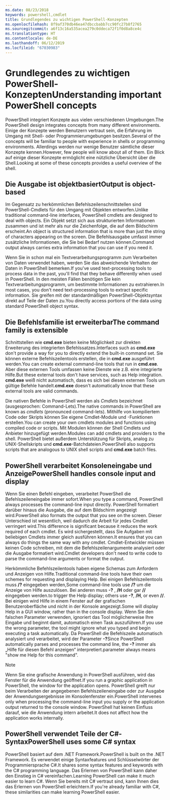 ```yaml
---
ms.date: 08/23/2018
keywords: powershell,cmdlet
title: Grundlegendes zu wichtigen PowerShell-Konzepten
ms.openlocfilehash: 8f9af370db46ea47dbccbabb7cc90fc27b8f2765
ms.sourcegitcommit: a6f13c16a535acea279c0ddeca72f1f0d8a8ce4c
ms.translationtype: HT
ms.contentlocale: de-DE
ms.lasthandoff: 06/12/2019
ms.locfileid: "67030983"
---
```

# <a name="understanding-important-powershell-concepts"></a><span data-ttu-id="a04de-103">Grundlegendes zu wichtigen PowerShell-Konzepten</span><span class="sxs-lookup"><span data-stu-id="a04de-103">Understanding important PowerShell concepts</span></span>

<span data-ttu-id="a04de-104">PowerShell integriert Konzepte aus vielen verschiedenen Umgebungen.</span><span class="sxs-lookup"><span data-stu-id="a04de-104">The PowerShell design integrates concepts from many different environments.</span></span> <span data-ttu-id="a04de-105">Einige der Konzepte werden Benutzern vertraut sein, die Erfahrung im Umgang mit Shell- oder Programmierumgebungen besitzen.</span><span class="sxs-lookup"><span data-stu-id="a04de-105">Several of the concepts will be familiar to people with experience in shells or programming environments.</span></span> <span data-ttu-id="a04de-106">Allerdings werden nur wenige Benutzer sämtliche dieser Konzepte kennen.</span><span class="sxs-lookup"><span data-stu-id="a04de-106">However, few people will know about all of them.</span></span> <span data-ttu-id="a04de-107">Ein Blick auf einige dieser Konzepte ermöglicht eine nützliche Übersicht über die Shell.</span><span class="sxs-lookup"><span data-stu-id="a04de-107">Looking at some of these concepts provides a useful overview of the shell.</span></span>

## <a name="output-is-object-based"></a><span data-ttu-id="a04de-108">Die Ausgabe ist objektbasiert</span><span class="sxs-lookup"><span data-stu-id="a04de-108">Output is object-based</span></span>

<span data-ttu-id="a04de-109">Im Gegensatz zu herkömmlichen Befehlszeilenschnittstellen sind PowerShell-Cmdlets für den Umgang mit Objekten entworfen.</span><span class="sxs-lookup"><span data-stu-id="a04de-109">Unlike traditional command-line interfaces, PowerShell cmdlets are designed to deal with objects.</span></span>
<span data-ttu-id="a04de-110">Ein Objekt setzt sich aus strukturierten Informationen zusammen und ist mehr als nur die Zeichenfolge, die auf dem Bildschirm erscheint.</span><span class="sxs-lookup"><span data-stu-id="a04de-110">An object is structured information that is more than just the string of characters appearing on the screen.</span></span> <span data-ttu-id="a04de-111">Die Befehlsausgabe umfasst immer zusätzliche Informationen, die Sie bei Bedarf nutzen können.</span><span class="sxs-lookup"><span data-stu-id="a04de-111">Command output always carries extra information that you can use if you need it.</span></span>

<span data-ttu-id="a04de-112">Wenn Sie in schon mal ein Textverarbeitungsprogramm zum Verarbeiten von Daten verwendet haben, werden Sie das abweichende Verhalten der Daten in PowerShell bemerken.</span><span class="sxs-lookup"><span data-stu-id="a04de-112">If you've used text-processing tools to process data in the past, you'll find that they behave differently when used in PowerShell.</span></span> <span data-ttu-id="a04de-113">In den meisten Fällen benötigen Sie kein Textverarbeitungsprogramm, um bestimmte Informationen zu extrahieren.</span><span class="sxs-lookup"><span data-stu-id="a04de-113">In most cases, you don't need text-processing tools to extract specific information.</span></span> <span data-ttu-id="a04de-114">Sie greifen mit der standardmäßigen PowerShell-Objektsyntax direkt auf Teile der Daten zu.</span><span class="sxs-lookup"><span data-stu-id="a04de-114">You directly access portions of the data using standard PowerShell object syntax.</span></span>

## <a name="the-command-family-is-extensible"></a><span data-ttu-id="a04de-115">Die Befehlsfamilie ist erweiterbar</span><span class="sxs-lookup"><span data-stu-id="a04de-115">The command family is extensible</span></span>

<span data-ttu-id="a04de-116">Schnittstellen wie **cmd.exe** bieten keine Möglichkeit zur direkten Erweiterung des integrierten Befehlssatzes.</span><span class="sxs-lookup"><span data-stu-id="a04de-116">Interfaces such as **cmd.exe** don't provide a way for you to directly extend the built-in command set.</span></span> <span data-ttu-id="a04de-117">Sie können externe Befehlszeilentools erstellen, die in **cmd.exe** ausgeführt werden.</span><span class="sxs-lookup"><span data-stu-id="a04de-117">You can create external command-line tools that run in **cmd.exe**.</span></span> <span data-ttu-id="a04de-118">Aber diese externen Tools umfassen keine Dienste wie z.B. eine integrierte Hilfe.</span><span class="sxs-lookup"><span data-stu-id="a04de-118">But these external tools don't have services, such as Help integration.</span></span> <span data-ttu-id="a04de-119">**cmd.exe** weiß nicht automatisch, dass es sich bei diesen externen Tools um gültige Befehle handelt.</span><span class="sxs-lookup"><span data-stu-id="a04de-119">**cmd.exe** doesn't automatically know that these external tools are valid commands.</span></span>

<span data-ttu-id="a04de-120">Die nativen Befehle in PowerShell werden als *Cmdlets* bezeichnet (ausgesprochen: Command-Lets).</span><span class="sxs-lookup"><span data-stu-id="a04de-120">The native commands in PowerShell are known as *cmdlets* (pronounced command-lets).</span></span> <span data-ttu-id="a04de-121">Mithilfe von kompiliertem Code oder Skripts können Sie eigene Cmdlet-Module und -Funktionen erstellen.</span><span class="sxs-lookup"><span data-stu-id="a04de-121">You can create your own cmdlets modules and functions using compiled code or scripts.</span></span> <span data-ttu-id="a04de-122">Mit Modulen können der Shell Cmdlets und Anbieter hinzugefügt werden.</span><span class="sxs-lookup"><span data-stu-id="a04de-122">Modules can add cmdlets and providers to the shell.</span></span> <span data-ttu-id="a04de-123">PowerShell bietet außerdem Unterstützung für Skripts, analog zu UNIX-Shellskripts und **cmd.exe**-Batchdateien.</span><span class="sxs-lookup"><span data-stu-id="a04de-123">PowerShell also supports scripts that are analogous to UNIX shell scripts and **cmd.exe** batch files.</span></span>

## <a name="powershell-handles-console-input-and-display"></a><span data-ttu-id="a04de-124">PowerShell verarbeitet Konsoleneingabe und Anzeige</span><span class="sxs-lookup"><span data-stu-id="a04de-124">PowerShell handles console input and display</span></span>

<span data-ttu-id="a04de-125">Wenn Sie einen Befehl eingeben, verarbeitet PowerShell die Befehlszeileneingabe immer sofort.</span><span class="sxs-lookup"><span data-stu-id="a04de-125">When you type a command, PowerShell always processes the command-line input directly.</span></span> <span data-ttu-id="a04de-126">PowerShell formatiert darüber hinaus die Ausgabe, die auf dem Bildschirm angezeigt wird.</span><span class="sxs-lookup"><span data-stu-id="a04de-126">PowerShell also formats the output that you see on the screen.</span></span> <span data-ttu-id="a04de-127">Dieser Unterschied ist wesentlich, weil dadurch die Arbeit für jedes Cmdlet verringert wird.</span><span class="sxs-lookup"><span data-stu-id="a04de-127">This difference is significant because it reduces the work required of each cmdlet.</span></span> <span data-ttu-id="a04de-128">Es wird sichergestellt, dass Sie Aufgaben mit beliebigen Cmdlets immer gleich ausführen können.</span><span class="sxs-lookup"><span data-stu-id="a04de-128">It ensures that you can always do things the same way with any cmdlet.</span></span> <span data-ttu-id="a04de-129">Cmdlet-Entwickler müssen keinen Code schreiben, mit dem die Befehlszeilenargumente analysiert oder die Ausgabe formatiert wird.</span><span class="sxs-lookup"><span data-stu-id="a04de-129">Cmdlet developers don't need to write code to parse the command-line arguments or format the output.</span></span>

<span data-ttu-id="a04de-130">Herkömmliche Befehlszeilentools haben eigene Schemas zum Anfordern und Anzeigen von Hilfe.</span><span class="sxs-lookup"><span data-stu-id="a04de-130">Traditional command-line tools have their own schemes for requesting and displaying Help.</span></span> <span data-ttu-id="a04de-131">Bei einigen Befehlszeilentools muss **/?** eingegeben werden,</span><span class="sxs-lookup"><span data-stu-id="a04de-131">Some command-line tools use **/?**</span></span> <span data-ttu-id="a04de-132">um die Anzeige von Hilfe auszulösen. Bei anderen muss **-?** , **/H** oder gar **//** eingegeben werden.</span><span class="sxs-lookup"><span data-stu-id="a04de-132">to trigger the Help display; others use **-?**, **/H**, or even **//**.</span></span> <span data-ttu-id="a04de-133">Bei einigen wird Hilfe in einem Fenster auf der grafischen Benutzeroberfläche und nicht in der Konsole angezeigt.</span><span class="sxs-lookup"><span data-stu-id="a04de-133">Some will display Help in a GUI window, rather than in the console display.</span></span> <span data-ttu-id="a04de-134">Wenn Sie den falschen Parameter verwenden, ignoriert das Tool möglicherweise Ihre Eingabe und beginnt damit, automatisch einen Task auszuführen.</span><span class="sxs-lookup"><span data-stu-id="a04de-134">If you use the wrong parameter, the tool might ignore what you typed and begin executing a task automatically.</span></span>
<span data-ttu-id="a04de-135">Da PowerShell die Befehlszeile automatisch analysiert und verarbeitet, wird der Parameter **-?**</span><span class="sxs-lookup"><span data-stu-id="a04de-135">Since PowerShell automatically parses and processes the command line, the **-?**</span></span> <span data-ttu-id="a04de-136">immer als „Hilfe für diesen Befehl anzeigen“ interpretiert.</span><span class="sxs-lookup"><span data-stu-id="a04de-136">parameter always means "show me Help for this command".</span></span>

> [!NOTE]
> <span data-ttu-id="a04de-137">Wenn Sie eine grafische Anwendung in PowerShell ausführen, wird das Fenster für die Anwendung geöffnet.</span><span class="sxs-lookup"><span data-stu-id="a04de-137">If you run a graphic application in PowerShell, the window for the application opens.</span></span>
> <span data-ttu-id="a04de-138">PowerShell greift nur beim Verarbeiten der angegebenen Befehlszeileneingabe oder zur Ausgabe der Anwendungsergebnisse im Konsolenfenster ein.</span><span class="sxs-lookup"><span data-stu-id="a04de-138">PowerShell intervenes only when processing the command-line input you supply or the application output returned to the console window.</span></span> <span data-ttu-id="a04de-139">PowerShell hat keinen Einfluss darauf, wie die Anwendung intern arbeitet.</span><span class="sxs-lookup"><span data-stu-id="a04de-139">It does not affect how the application works internally.</span></span>

## <a name="powershell-uses-some-c-syntax"></a><span data-ttu-id="a04de-140">PowerShell verwendet Teile der C#-Syntax</span><span class="sxs-lookup"><span data-stu-id="a04de-140">PowerShell uses some C# syntax</span></span>

<span data-ttu-id="a04de-141">PowerShell basiert auf dem .NET Framework.</span><span class="sxs-lookup"><span data-stu-id="a04de-141">PowerShell is built on the .NET Framework.</span></span> <span data-ttu-id="a04de-142">Es verwendet einige Syntaxfeatures und Schlüsselwörter der Programmiersprache C#.</span><span class="sxs-lookup"><span data-stu-id="a04de-142">It shares some syntax features and keywords with the C# programming language.</span></span> <span data-ttu-id="a04de-143">Das Erlernen von PowerShell kann daher den Einstieg in C# vereinfachen.</span><span class="sxs-lookup"><span data-stu-id="a04de-143">Learning PowerShell can make it much easier to learn C#.</span></span> <span data-ttu-id="a04de-144">Wenn Sie bereits mit C# vertraut sind, kann Ihnen dies das Erlernen von PowerShell erleichtern.</span><span class="sxs-lookup"><span data-stu-id="a04de-144">If you're already familiar with C#, these similarities can make learning PowerShell easier.</span></span>
